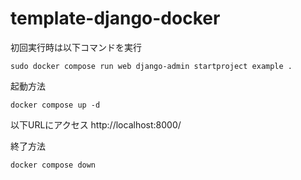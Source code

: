 # template-django-docker

初回実行時は以下コマンドを実行
```shell
sudo docker compose run web django-admin startproject example .
```

起動方法
```shell
docker compose up -d
```
以下URLにアクセス
http://localhost:8000/

終了方法
```shell
docker compose down
```
